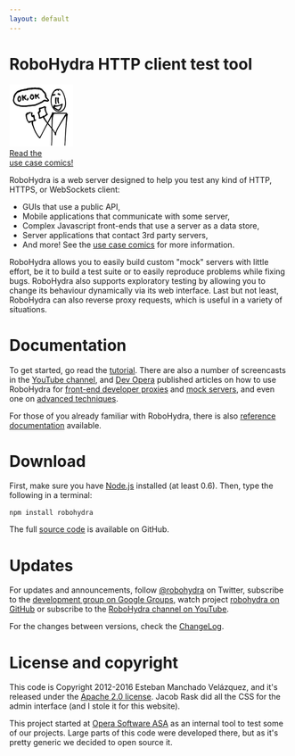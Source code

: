 ```yaml
---
layout: default
---
```

RoboHydra HTTP client test tool
===============================

<div class="teaser-pic">
  <a href="/usecases">
    <img src="/static/img/usecases-teaser.v1.png" />
    <figcaption>Read the<br/>use case comics!</figcaption>
  </a>
</div>

RoboHydra is a web server designed to help you test any kind of HTTP,
HTTPS, or WebSockets client:

* GUIs that use a public API,
* Mobile applications that communicate with some server,
* Complex Javascript front-ends that use a server as a data store,
* Server applications that contact 3rd party servers,
* And more! See the [use case comics](/usecases) for more information.

RoboHydra allows you to easily build custom "mock" servers with little
effort, be it to build a test suite or to easily reproduce problems
while fixing bugs. RoboHydra also supports exploratory testing by
allowing you to change its behaviour dynamically via its web
interface.  Last but not least, RoboHydra can also reverse proxy
requests, which is useful in a variety of situations.

Documentation
=============

To get started, go read the [tutorial](docs/tutorial). There are also
a number of screencasts in the [YouTube
channel](http://www.youtube.com/user/robohydra/videos), and [Dev
Opera](http://dev.opera.com) published articles on how to use
RoboHydra for [front-end developer
proxies](http://dev.opera.com/articles/view/robohydra-a-new-testing-tool-for-client-server-interactions/)
and [mock
servers](http://dev.opera.com/articles/view/using-robohydra-as-a-mock-server/),
and even one on [advanced
techniques](http://dev.opera.com/articles/view/robohydra-advanced-techniques/).

For those of you already familiar with RoboHydra, there is also
[reference documentation](docs) available.

Download
========

First, make sure you have [Node.js](http://nodejs.org/download/)
installed (at least 0.6). Then, type the following in a terminal:

    npm install robohydra

The full [source code](https://github.com/robohydra/robohydra) is
available on GitHub.

Updates
=======

For updates and announcements, follow
[@robohydra](https://twitter.com/robohydra) on Twitter, subscribe to
the [development group on Google
Groups](https://groups.google.com/forum/?hl=es&fromgroups#!forum/robohydra),
watch project [robohydra on
GitHub](https://github.com/robohydra/robohydra) or subscribe to the
[RoboHydra channel on
YouTube](http://www.youtube.com/user/robohydra/videos).

For the changes between versions, check the
[ChangeLog](https://raw.github.com/robohydra/robohydra/master/ChangeLog).

License and copyright
=====================

This code is Copyright 2012-2016 Esteban Manchado Velázquez, and it's
released under the [Apache 2.0
license](http://www.apache.org/licenses/LICENSE-2.0.txt). Jacob Rask
did all the CSS for the admin interface (and I stole it for this
website).

This project started at [Opera Software ASA](http://opera.com) as an
internal tool to test some of our projects. Large parts of this code
were developed there, but as it's pretty generic we decided to open
source it.
